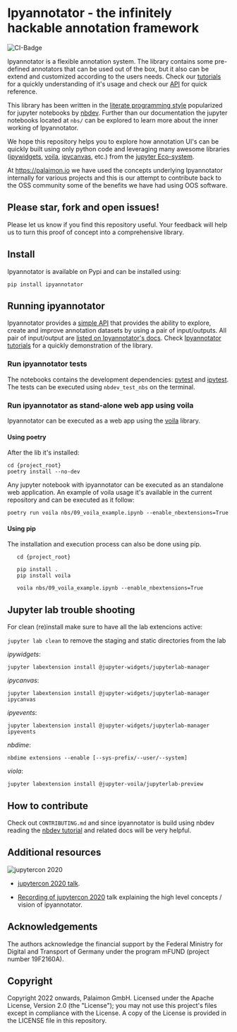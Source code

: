 # Ipyannotator - the infinitely hackable annotation framework

![CI-Badge](https://github.com/palaimon/ipyannotator/workflows/CI/badge.svg)

Ipyannotator is a flexible annotation system. The library contains some pre-defined annotators that can be used out of the box, but it also can be extend and customized according to the users needs. Check our [tutorials](https://palaimon.github.io/ipyannotator/docs/tutorials.html) for a quickly understanding of it's usage and check our [API](https://palaimon.github.io/ipyannotator/nbs/21_api_doc.html) for quick reference.

This library has been written in the [literate programming style](https://en.wikipedia.org/wiki/Literate_programming) popularized for jupyter notebooks by [nbdev](https://www.fast.ai/2019/12/02/nbdev/). Further than our documentation the jupyter notebooks located at `nbs/` can be explored to learn more about the inner working of Ipyannotator.

We hope this repository helps you to explore how annotation UI's can be quickly built using only python code and leveraging many awesome libraries ([ipywidgets](https://github.com/jupyter-widgets/ipywidgets), [voila](https://github.com/voila-dashboards/voila), [ipycanvas](https://github.com/martinRenou/ipycanvas), etc.) from the [jupyter Eco-system](https://jupyter.org/).

At https://palaimon.io we have used the concepts underlying Ipyannotator internally for various projects and this is our attempt to contribute back to the OSS community some of the benefits we have had using OOS software.

## Please star, fork and open issues!

Please let us know if you find this repository useful. Your feedback will help us to turn this proof of concept into a comprehensive library.

## Install

Ipyannotator is available on Pypi and can be installed using:

`pip install ipyannotator`

## Running ipyannotator

Ipyannotator provides a [simple API](https://palaimon.github.io/ipyannotator/nbs/21_api_doc.html) that provides the ability to explore, create and improve annotation datasets by using a pair of input/outputs. All pair of input/output are [listed on Ipyannotator's docs](https://palaimon.github.io/ipyannotator/nbs/22_input_output_doc.html). Check [Ipyannotator tutorials](https://palaimon.github.io/ipyannotator/docs/tutorials.html) for a quickly demonstration of the library.

### Run ipyannotator tests

The notebooks contains the development dependencies: [pytest](https://docs.pytest.org/en/7.1.x/) and [ipytest](https://github.com/chmp/ipytest). The tests can be executed using `nbdev_test_nbs` on the terminal. 

### Run ipyannotator as stand-alone web app using voila

Ipyannotator can be executed as a web app using the [voila](https://github.com/voila-dashboards/voila) library.

#### Using poetry

After the lib it's installed:

```shell
cd {project_root}
poetry install --no-dev
```

Any jupyter notebook with ipyannotator can be executed as an standalone web application. An example of voila usage it's available in the current repository and can be executed as it follow:

```shell
poetry run voila nbs/09_voila_example.ipynb --enable_nbextensions=True
```

#### Using pip

The installation and execution process can also be done using pip.

```shell
   cd {project_root}
   
   pip install .
   pip install voila
   
   voila nbs/09_voila_example.ipynb --enable_nbextensions=True
```

## Jupyter lab trouble shooting

For clean (re)install make sure to have all the lab extencions active:

`jupyter lab clean` to remove the staging and static directories from the lab 

 _ipywidgets_:
 
 `jupyter labextension install @jupyter-widgets/jupyterlab-manager`
 
 _ipycanvas_:
 
 `jupyter labextension install @jupyter-widgets/jupyterlab-manager ipycanvas`
 
 _ipyevents_:
 
 `jupyter labextension install @jupyter-widgets/jupyterlab-manager ipyevents`
 
 _nbdime_:
 
 `nbdime extensions --enable [--sys-prefix/--user/--system]`
 
 _viola_:
 
 `jupyter labextension install @jupyter-voila/jupyterlab-preview`

## How to contribute

Check out `CONTRIBUTING.md` and since ipyannotator is build using nbdev reading
the [nbdev tutorial](https://nbdev.fast.ai/tutorial.html) and related docs will be very helpful.

## Additional resources

![jupytercon 2020](https://jupytercon.com/_nuxt/img/5035c8d.svg)

- [jupytercon 2020 talk](https://cfp.jupytercon.com/2020/schedule/presentation/237/ipyannotator-the-infinitely-hackable-annotation-framework/).

- [Recording of jupytercon 2020](https://www.youtube.com/watch?v=jFAp1s1O8Hg) talk explaining the high level concepts / vision of ipyannotator.

## Acknowledgements

The authors acknowledge the financial support by the Federal Ministry for Digital and Transport of Germany under the program mFUND (project number 19F2160A).

## Copyright

Copyright 2022 onwards, Palaimon GmbH. Licensed under the Apache License, Version 2.0 (the "License"); you may not use this project's files except in compliance with the License. A copy of the License is provided in the LICENSE file in this repository.



<!-- Matomo Image Tracker-->
<img referrerpolicy="no-referrer-when-downgrade" src="https://matomo.palaimon.io/matomo.php?idsite=4&amp;rec=1" style="border:0" alt="" />
<!-- End Matomo -->
